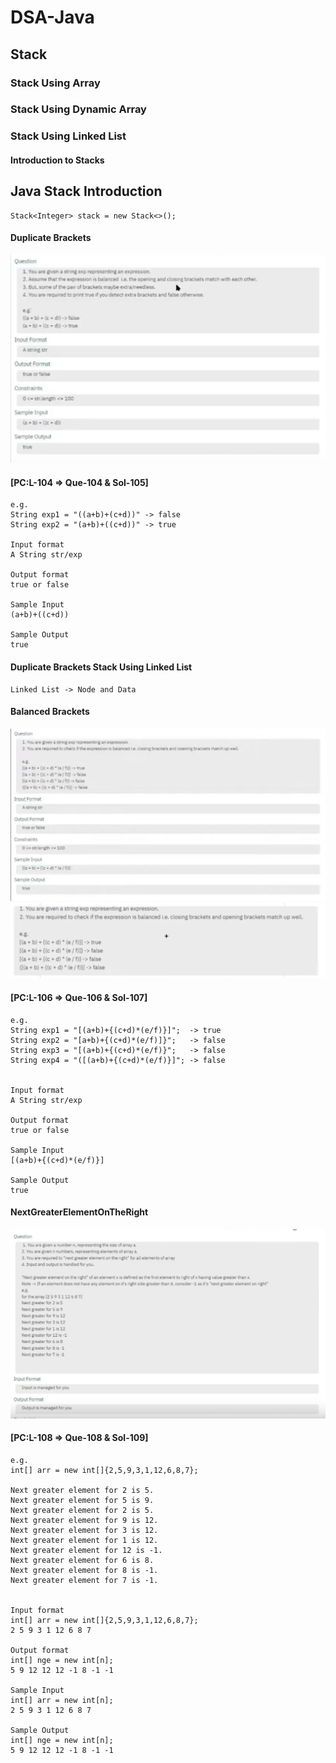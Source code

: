 # DSA-Java

## Stack

### Stack Using Array

### Stack Using Dynamic Array

### Stack Using Linked List

#### Introduction to Stacks

## Java Stack Introduction

```
Stack<Integer> stack = new Stack<>();   
```

#### Duplicate Brackets

![Duplicate Brackets Image](../assets/stack/duplicatebracketsque1.png)

#### [PC:L-104 => Que-104 & Sol-105]

```
e.g.
String exp1 = "((a+b)+(c+d))" -> false
String exp2 = "(a+b)+((c+d))" -> true

Input format
A String str/exp
   
Output format
true or false

Sample Input
(a+b)+((c+d))

Sample Output
true   
```

#### Duplicate Brackets Stack Using Linked List

    Linked List -> Node and Data

#### Balanced Brackets

![Balanced Brackets Image1](../assets/stack/balancedbracketsque1.png)
![Balanced Brackets Image2](../assets/stack/balancedbracketsque2.png)

#### [PC:L-106 => Que-106 & Sol-107]

```
e.g.
String exp1 = "[(a+b)+{(c+d)*(e/f)}]";  -> true
String exp2 = "[a+b)+{(c+d)*(e/f)]}";   -> false
String exp3 = "[(a+b)+{(c+d)*(e/f)}";   -> false
String exp4 = "([(a+b)+{(c+d)*(e/f)}]"; -> false


Input format
A String str/exp
   
Output format
true or false

Sample Input
[(a+b)+{(c+d)*(e/f)}]

Sample Output
true   
```

#### NextGreaterElementOnTheRight

![NextGreaterElementOnTheRight Image1](../assets/stack/nextgreaterelementontherightque1.png)

#### [PC:L-108 => Que-108 & Sol-109]

```
e.g.
int[] arr = new int[]{2,5,9,3,1,12,6,8,7}; 

Next greater element for 2 is 5.
Next greater element for 5 is 9.
Next greater element for 2 is 5.
Next greater element for 9 is 12.
Next greater element for 3 is 12.
Next greater element for 1 is 12.
Next greater element for 12 is -1.
Next greater element for 6 is 8.
Next greater element for 8 is -1.
Next greater element for 7 is -1.


Input format
int[] arr = new int[]{2,5,9,3,1,12,6,8,7};
2 5 9 3 1 12 6 8 7 
 
Output format
int[] nge = new int[n];
5 9 12 12 12 -1 8 -1 -1

Sample Input
int[] arr = new int[n];
2 5 9 3 1 12 6 8 7 

Sample Output
int[] nge = new int[n];
5 9 12 12 12 -1 8 -1 -1
```


